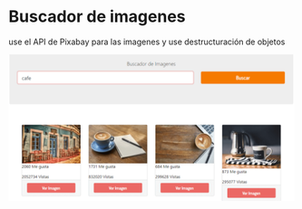 # Buscador de imagenes

use el API de Pixabay para las imagenes y use destructuración de objetos

![preview](./pixabayIMG.png)
